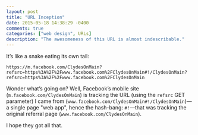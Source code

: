 ```yaml
---
layout: post
title: "URL Inception"
date: 2015-05-18 14:38:29 -0400
comments: true
categories: ["web design", URLs]
description: "The awesomeness of this URL is almost indescribable."
---
```


It’s like a snake eating its own tail:

	https://m.facebook.com/ClydesOnMain?refsrc=https%3A%2F%2Fwww.facebook.com%2FClydesOnMain#!/ClydesOnMain?refsrc=https%3A%2F%2Fwww.facebook.com%2FClydesOnMain

Wonder what’s going on? Well, Facebook’s mobile site (`m.facebook.com/ClydesOnMain`) is tracking the URL (using the `refsrc` GET parameter) I came from (`www.facebook.com/ClydesOnMain#!/ClydesOnMain`)—a single page "web app", hence the hash-bang: `#!`—that was tracking the original referral page (`www.facebook.com/ClydesOnMain`).

I hope they got all that.
